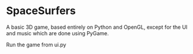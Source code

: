 # SpaceSurfers

A basic 3D game, based entirely on Python and OpenGL, except for the UI and music which are done using PyGame.

Run the game from ui.py
